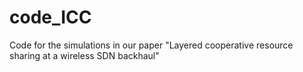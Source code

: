 # code_ICC
Code for the simulations in our paper "Layered cooperative resource sharing at a wireless SDN backhaul"
